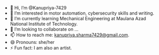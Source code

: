 - 👋 Hi, I’m @Kanupriya-7429
- 👀 I’m interested in motor automation, cybersecurity skills and writing.
- 🌱 I’m currently learning Mechanical Engineering at Maulana Azad National Institute of Technology.
- 💞️ I’m looking to collaborate on ...
- 📫 How to reach me: kanupriya.sharma7429@gmail.com.
- 😄 Pronouns: she/her
- ⚡ Fun fact: I am also an artist.

<!---
Kanupriya-7429/Kanupriya-7429 is a ✨ special ✨ repository because its `README.md` (this file) appears on your GitHub profile.
You can click the Preview link to take a look at your changes.
--->
